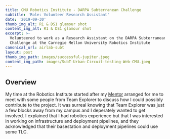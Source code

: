 ```yaml
---
title: CMU Robotics Institute - DARPA Subterranean Challenge
subtitle: 'Role: Volunteer Research Assistant'
date: '2019-09-30'
thumb_img_alt: R1 & DS1 glamour shot
content_img_alt: R1 & DS1 glamour shot
excerpt: >-
  Volunteered to work as a Research Assistant on the DARPA Subterranean
  Challenge at the Carnegie Mellon University Robotics Institute
canonical_url: airlab-subt
layout: post
thumb_img_path: images/successful-jupiter.jpeg
content_img_path: images/SubT-Urban-Circuit-testing-Web-CMU.jpeg
---
```

## Overview

My time at the Robotics Institute started after my [Mentor](https://asaba96.github.io/) arranged for me to meet with some people from Team Explorer to discuss how I could possibly contribute to the project. It was surreal knowing that Team Explorer was just a few blocks away from my campus and I deperately wanted to get involved. I explained that I had robotics experience but that I was interested in working on infrastructure and deployment pipelines, and they acknowledged that their basestation and deployment pipelines could use some TLC.

